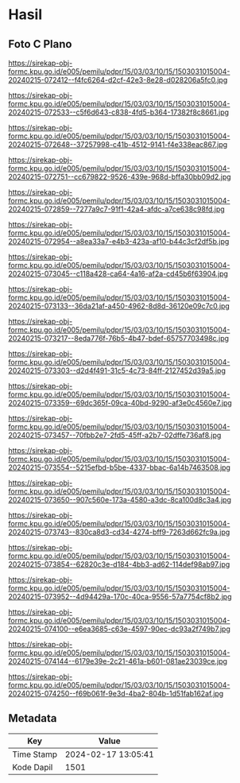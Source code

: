 # Hasil

## Foto C Plano

https://sirekap-obj-formc.kpu.go.id/e005/pemilu/pdpr/15/03/03/10/15/1503031015004-20240215-072412--f4fc6264-d2cf-42e3-8e28-d028206a5fc0.jpg

https://sirekap-obj-formc.kpu.go.id/e005/pemilu/pdpr/15/03/03/10/15/1503031015004-20240215-072533--c5f6d643-c838-4fd5-b364-17382f8c8661.jpg

https://sirekap-obj-formc.kpu.go.id/e005/pemilu/pdpr/15/03/03/10/15/1503031015004-20240215-072648--37257998-c41b-4512-9141-f4e338eac867.jpg

https://sirekap-obj-formc.kpu.go.id/e005/pemilu/pdpr/15/03/03/10/15/1503031015004-20240215-072751--cc679822-9526-439e-968d-bffa30bb09d2.jpg

https://sirekap-obj-formc.kpu.go.id/e005/pemilu/pdpr/15/03/03/10/15/1503031015004-20240215-072859--7277a9c7-91f1-42a4-afdc-a7ce638c98fd.jpg

https://sirekap-obj-formc.kpu.go.id/e005/pemilu/pdpr/15/03/03/10/15/1503031015004-20240215-072954--a8ea33a7-e4b3-423a-af10-b44c3cf2df5b.jpg

https://sirekap-obj-formc.kpu.go.id/e005/pemilu/pdpr/15/03/03/10/15/1503031015004-20240215-073045--c118a428-ca64-4a16-af2a-cd45b6f63904.jpg

https://sirekap-obj-formc.kpu.go.id/e005/pemilu/pdpr/15/03/03/10/15/1503031015004-20240215-073133--36da21af-a450-4962-8d8d-36120e09c7c0.jpg

https://sirekap-obj-formc.kpu.go.id/e005/pemilu/pdpr/15/03/03/10/15/1503031015004-20240215-073217--8eda776f-76b5-4b47-bdef-65757703498c.jpg

https://sirekap-obj-formc.kpu.go.id/e005/pemilu/pdpr/15/03/03/10/15/1503031015004-20240215-073303--d2d4f491-31c5-4c73-84ff-2127452d39a5.jpg

https://sirekap-obj-formc.kpu.go.id/e005/pemilu/pdpr/15/03/03/10/15/1503031015004-20240215-073359--69dc365f-09ca-40bd-9290-af3e0c4560e7.jpg

https://sirekap-obj-formc.kpu.go.id/e005/pemilu/pdpr/15/03/03/10/15/1503031015004-20240215-073457--70fbb2e7-2fd5-45ff-a2b7-02dffe736af8.jpg

https://sirekap-obj-formc.kpu.go.id/e005/pemilu/pdpr/15/03/03/10/15/1503031015004-20240215-073554--5215efbd-b5be-4337-bbac-6a14b7463508.jpg

https://sirekap-obj-formc.kpu.go.id/e005/pemilu/pdpr/15/03/03/10/15/1503031015004-20240215-073650--907c560e-173a-4580-a3dc-8ca100d8c3a4.jpg

https://sirekap-obj-formc.kpu.go.id/e005/pemilu/pdpr/15/03/03/10/15/1503031015004-20240215-073743--830ca8d3-cd34-4274-bff9-7263d662fc9a.jpg

https://sirekap-obj-formc.kpu.go.id/e005/pemilu/pdpr/15/03/03/10/15/1503031015004-20240215-073854--62820c3e-d184-4bb3-ad62-114def98ab97.jpg

https://sirekap-obj-formc.kpu.go.id/e005/pemilu/pdpr/15/03/03/10/15/1503031015004-20240215-073952--4d94429a-170c-40ca-9556-57a7754cf8b2.jpg

https://sirekap-obj-formc.kpu.go.id/e005/pemilu/pdpr/15/03/03/10/15/1503031015004-20240215-074100--e6ea3685-c63e-4597-90ec-dc93a2f749b7.jpg

https://sirekap-obj-formc.kpu.go.id/e005/pemilu/pdpr/15/03/03/10/15/1503031015004-20240215-074144--6179e39e-2c21-461a-b601-081ae23039ce.jpg

https://sirekap-obj-formc.kpu.go.id/e005/pemilu/pdpr/15/03/03/10/15/1503031015004-20240215-074250--f69b061f-9e3d-4ba2-804b-1d51fab162af.jpg


## Metadata

| Key        | Value               |
| ---------- | ------------------- |
| Time Stamp | 2024-02-17 13:05:41 |
| Kode Dapil | 1501                |



